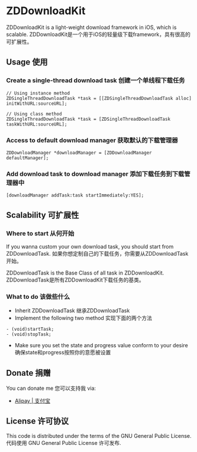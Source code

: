 # ZDDownloadKit

ZDDownloadKit is a light-weight download framework in iOS, which is scalable.
ZDDownloadKit是一个用于iOS的轻量级下载framework，具有很高的可扩展性。

## Usage 使用

### Create a single-thread download task 创建一个单线程下载任务
```
// Using instance method
ZDSingleThreadDownloadTask *task = [[ZDSingleThreadDownloadTask alloc] initWithURL:sourceURL];

// Using class method
ZDSingleThreadDownloadTask *task = [ZDSingleThreadDownloadTask taskWithURL:sourceURL];
```

### Access to default download manager 获取默认的下载管理器
```
ZDDownloadManager *downloadManager = [ZDDownloadManager defaultManager];
```

### Add download task to download manager 添加下载任务到下载管理器中
```
[downloadManager addTask:task startImmediately:YES];
```

## Scalability 可扩展性

### Where to start 从何开始
If you wanna custom your own download task, you should start from ZDDownloadTask.
如果你想定制自己的下载任务，你需要从ZDDownloadTask开始。

ZDDownloadTask is the Base Class of all task in ZDDownloadKit.
ZDDownloadTask是所有ZDDownloadKit下载任务的基类。

### What to do 该做些什么

* Inherit ZDDownloadTask 继承ZDDownloadTask
* Implement the following two method 实现下面的两个方法

```
- (void)startTask;
- (void)stopTask;
```
* Make sure you set the state and progress value conform to your desire 确保state和progress按照你的意愿被设置

## Donate 捐赠

You can donate me 您可以支持我
via:
* [Alipay | 支付宝](https://me.alipay.com/0dayzh)

## License 许可协议
This code is distributed under the terms of the GNU General Public License.  
代码使用 GNU General Public License 许可发布.
